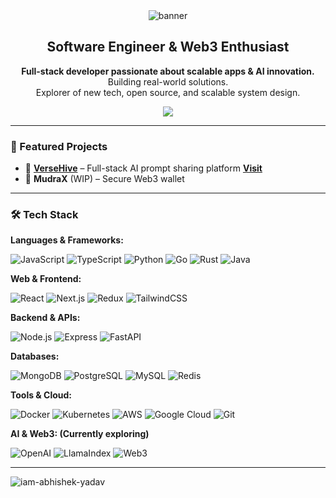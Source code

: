 <!-- Profile README for iam-abhishek-yadav -->

<div align="center">
  <img src="https://capsule-render.vercel.app/api?type=waving&color=0:3a86ff,100:8338ec&height=200&section=header&text=Hi%20there!%20I'm%20Abhishek%20👋&fontSize=38&fontAlignY=45" alt="banner"/>
  <h2>Software Engineer & Web3 Enthusiast</h2>
  <p>
    <b>Full-stack developer passionate about scalable apps & AI innovation.</b><br>
    Building real-world solutions.<br>
    Explorer of new tech, open source, and scalable system design.
  </p>
  <a href="https://www.linkedin.com/in/abhisheky97/"><img src="https://img.shields.io/badge/LinkedIn-0077B5?style=flat&logo=linkedin&logoColor=white"/></a>
</div>

---

### 🚀 Featured Projects

- 🧠 [**VerseHive**](https://github.com/iam-abhishek-yadav/versehive) – Full-stack AI prompt sharing platform [**Visit**](https://versehive.vercel.app/)
- 💼 **MudraX** (WIP) – Secure Web3 wallet

---

### 🛠️ Tech Stack

**Languages & Frameworks:**

![JavaScript](https://img.shields.io/badge/-JavaScript-black?style=flat-square&logo=javascript)
![TypeScript](https://img.shields.io/badge/-TypeScript-3178c6?style=flat-square&logo=typescript&logoColor=white)
![Python](https://img.shields.io/badge/-Python-3776AB?style=flat-square&logo=python&logoColor=white)
![Go](https://img.shields.io/badge/-Go-00ADD8?style=flat-square&logo=go&logoColor=white)
![Rust](https://img.shields.io/badge/-Rust-000000?style=flat-square&logo=rust&logoColor=white)
![Java](https://img.shields.io/badge/-Java-007396?style=flat-square&logo=java)

**Web & Frontend:**

![React](https://img.shields.io/badge/-React-20232a?style=flat-square&logo=react)
![Next.js](https://img.shields.io/badge/-Next.js-000?style=flat-square&logo=nextdotjs)
![Redux](https://img.shields.io/badge/-Redux-764ABC?style=flat-square&logo=redux)
![TailwindCSS](https://img.shields.io/badge/-Tailwind-06B6D4?style=flat-square&logo=tailwindcss)

**Backend & APIs:**

![Node.js](https://img.shields.io/badge/-Node.js-43853d?style=flat-square&logo=node-dot-js&logoColor=white)
![Express](https://img.shields.io/badge/-Express-000000?style=flat-square&logo=express&logoColor=white)
![FastAPI](https://img.shields.io/badge/-FastAPI-009688?style=flat-square&logo=fastapi&logoColor=white)

**Databases:**

![MongoDB](https://img.shields.io/badge/-MongoDB-4EA94B?style=flat-square&logo=mongodb&logoColor=white)
![PostgreSQL](https://img.shields.io/badge/-PostgreSQL-4169e1?style=flat-square&logo=postgresql&logoColor=white)
![MySQL](https://img.shields.io/badge/-MySQL-4479A1?style=flat-square&logo=mysql&logoColor=white)
![Redis](https://img.shields.io/badge/-Redis-DC382D?style=flat-square&logo=redis&logoColor=white)

**Tools & Cloud:**

![Docker](https://img.shields.io/badge/-Docker-2496ED?style=flat-square&logo=docker&logoColor=white)
![Kubernetes](https://img.shields.io/badge/-Kubernetes-326ce5?style=flat-square&logo=kubernetes&logoColor=white)
![AWS](https://img.shields.io/badge/-AWS-232F3E?style=flat-square&logo=amazonaws&logoColor=white)
![Google Cloud](https://img.shields.io/badge/-GCP-4285F4?style=flat-square&logo=googlecloud&logoColor=white)
![Git](https://img.shields.io/badge/-Git-F05032?style=flat-square&logo=git&logoColor=white)

**AI & Web3: (Currently exploring)**

![OpenAI](https://img.shields.io/badge/-OpenAI-412991?style=flat-square&logo=openai)
![LlamaIndex](https://img.shields.io/badge/-LlamaIndex-000?style=flat-square)
![Web3](https://img.shields.io/badge/-Web3-1c1c1c?style=flat-square&logo=web3dotjs)

---

<p><img align="left" src="https://github-readme-stats.vercel.app/api/top-langs?username=iam-abhishek-yadav&show_icons=true&locale=en&layout=compact&langs_count=10&hide_title=true&card_width=500" alt="iam-abhishek-yadav" /></p>
